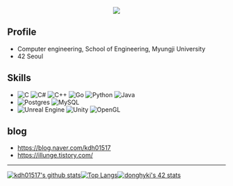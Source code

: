 <p align="center">
  <img src="https://capsule-render.vercel.app/api?type=waving&color=3DDC84&height=300&section=header&text=DongHyun Kim&fontSize=70" />
</p>

## Profile
- Computer engineering, School of Engineering, Myungji University    
- 42 Seoul    
## Skills
- ![C](https://img.shields.io/badge/c-%2300599C.svg?style=for-the-badge&logo=c&logoColor=white) ![C#](https://img.shields.io/badge/c%23-%23239120.svg?style=for-the-badge&logo=c-sharp&logoColor=white) ![C++](https://img.shields.io/badge/c++-%2300599C.svg?style=for-the-badge&logo=c%2B%2B&logoColor=white) ![Go](https://img.shields.io/badge/go-%2300ADD8.svg?style=for-the-badge&logo=go&logoColor=white) ![Python](https://img.shields.io/badge/python-3670A0?style=for-the-badge&logo=python&logoColor=ffdd54) ![Java](https://img.shields.io/badge/java-%23ED8B00.svg?style=for-the-badge&logo=java&logoColor=white)
- ![Postgres](https://img.shields.io/badge/postgres-%23316192.svg?style=for-the-badge&logo=postgresql&logoColor=white) ![MySQL](https://img.shields.io/badge/mysql-%2300f.svg?style=for-the-badge&logo=mysql&logoColor=white)
- ![Unreal Engine](https://img.shields.io/badge/unrealengine-%23313131.svg?style=for-the-badge&logo=unrealengine&logoColor=white) ![Unity](https://img.shields.io/badge/unity-%23000000.svg?style=for-the-badge&logo=unity&logoColor=white) ![OpenGL](https://img.shields.io/badge/OpenGL-%23FFFFFF.svg?style=for-the-badge&logo=opengl) 
## blog
- https://blog.naver.com/kdh01517
- https://illunge.tistory.com/
---

[![kdh01517's github stats](https://github-readme-stats.vercel.app/api?username=kdh01517&layout=compact&show_icons=true&theme=dark)](https://github.com/anuraghazra/github-readme-stats)[![Top Langs](https://github-readme-stats.vercel.app/api/top-langs/?username=kdh01517&layout=compact&exclude_repo=study&langs_count=10&theme=dark)](https://github.com/anuraghazra/github-readme-stats)[![donghyki's 42 stats](https://badge42.herokuapp.com/api/stats/donghyki?privacyEmail=true&layout=compact)](https://github.com/JaeSeoKim/badge42) 
